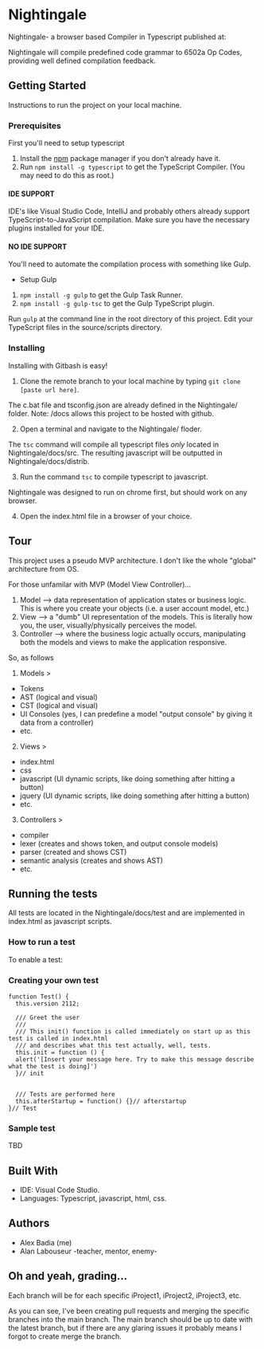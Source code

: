 # Nightingale
Nightingale- a browser based Compiler in Typescript published at:

Nightingale will compile predefined code grammar to 6502a Op Codes, providing well defined compilation feedback.

## Getting Started

Instructions to run the project on your local machine.

### Prerequisites

First you'll need to setup typescript

1. Install the [npm](https://www.npmjs.org/) package manager if you don't already have it.
2. Run `npm install -g typescript` to get the TypeScript Compiler. (You may need to do this as root.)

#### IDE SUPPORT

IDE's like Visual Studio Code, IntelliJ and probably others already support TypeScript-to-JavaScript compilation.
Make sure you have the necessary plugins installed for your IDE.

#### NO IDE SUPPORT

You'll need to automate the compilation process with something like Gulp.

- Setup Gulp
1. `npm install -g gulp` to get the Gulp Task Runner.
1. `npm install -g gulp-tsc` to get the Gulp TypeScript plugin.

Run `gulp` at the command line in the root directory of this project.
Edit your TypeScript files in the source/scripts directory.

### Installing

Installing with Gitbash is easy!

1. Clone the remote branch to your local machine by typing `git clone [paste url here]`.

The c.bat file and tsconfig.json are already defined in the Nightingale/ folder.
Note: /docs allows this project to be hosted with github.

2. Open a terminal and navigate to the Nightingale/ floder.

The `tsc` command will compile all typescript files *only* located in Nightingale/docs/src.
The resulting javascript will be outputted in Nightingale/docs/distrib.

3. Run the command `tsc` to compile typescript to javascript.

Nightingale was designed to run on chrome first, but should work on any browser.

4. Open the index.html file in a browser of your choice.

## Tour

This project uses a pseudo MVP architecture. I don't like the whole "global" architecture from OS.

For those unfamilar with MVP (Model View Controller)...

1. Model --> data representation of application states or business logic. This is where you create your objects (i.e. a user account model, etc.)
2. View --> a "dumb" UI representation of the models. This is literally how you, the user, visually/physically perceives the model.
3. Controller --> where the business logic actually occurs, manipulating both the models and views to make the application responsive.

So, as follows

1. Models >
  - Tokens
  - AST (logical and visual)
  - CST (logical and visual)
  - UI Consoles (yes, I can predefine a model "output console" by giving it data from a controller)
  - etc.
2. Views > 
  - index.html
  - css
  - javascript (UI dynamic scripts, like doing something after hitting a button)
  - jquery (UI dynamic scripts, like doing something after hitting a button)
  - etc.
3. Controllers >
  - compiler
  - lexer (creates and shows token, and output console models)
  - parser (created and shows CST)
  - semantic analysis (creates and shows AST)
  - etc.

## Running the tests

All tests are located in the Nightingale/docs/test and are implemented in index.html as javascript scripts.

### How to run a test

To enable a test:

### Creating your own test

```
function Test() {
  this.version 2112;

  /// Greet the user
  ///
  /// This init() function is called immediately on start up as this test is called in index.html
  /// and describes what this test actually, well, tests.
  this.init = function () {
  alert('[Insert your message here. Try to make this message describe what the test is doing]')
  }// init


  /// Tests are performed here
  this.afterStartup = function() {}// afterstartup
}// Test

```

### Sample test

TBD

## Built With

- IDE: Visual Code Studio.
- Languages: Typescript, javascript, html, css.

## Authors
- Alex Badia (me)
- Alan Labouseur -teacher, mentor, enemy-

## Oh and yeah, grading...

  Each branch will be for each specific iProject1, iProject2, iProject3, etc.

  As you can see, I've been creating pull requests and merging the specific branches into the main branch.
  The main branch should be up to date with the latest branch, but if there are any glaring issues it probably means I forgot to create merge the branch.
